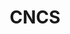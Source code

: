 ---
# This topic lives at
# https://digital.gov/topics/cncs

# Topic Title
title: "CNCS"

# description — keep it short and clear
summary: ""

# Weight
weight: 1

# For more information on managing topics,
# see https://github.com/GSA/digitalgov.gov/wiki/topics
---